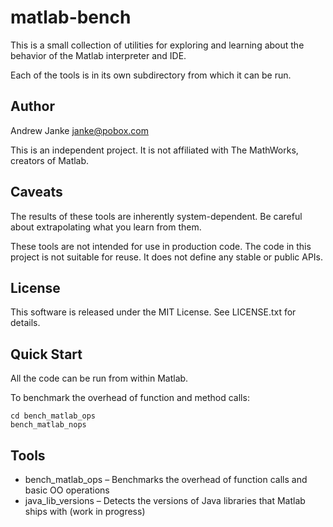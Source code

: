matlab-bench
============

This is a small collection of utilities for exploring and learning about the behavior of the Matlab interpreter and IDE.

Each of the tools is in its own subdirectory from which it can be run.

## Author

Andrew Janke <janke@pobox.com>

This is an independent project. It is not affiliated with The MathWorks, creators of Matlab.

## Caveats

The results of these tools are inherently system-dependent. Be careful about extrapolating what you learn from them.

These tools are not intended for use in production code. The code in this project is not suitable for reuse. It does not define any stable or public APIs.

## License

This software is released under the MIT License. See LICENSE.txt for details.

## Quick Start

All the code can be run from within Matlab.

To benchmark the overhead of function and method calls:

    cd bench_matlab_ops
    bench_matlab_nops

## Tools

* bench_matlab_ops – Benchmarks the overhead of function calls and basic OO operations
* java_lib_versions – Detects the versions of Java libraries that Matlab ships with (work in progress)

